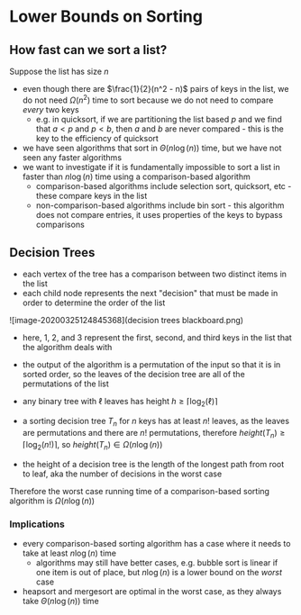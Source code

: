 #  Lower Bounds on Sorting

## How fast can we sort a list?

Suppose the list has size $n$

- even though there are $\frac{1}{2}(n^2 - n)$ pairs of keys in the list, we do not need $\Omega(n^2)$ time to sort because we do not need to compare *every* two keys
  - e.g. in quicksort, if we are partitioning the list based $p$ and we find that $a < p$ and $p < b$, then $a$ and $b$ are never compared - this is the key to the efficiency of quicksort
- we have seen algorithms that sort in $\Theta(n \log(n))$ time, but we have not seen any faster algorithms
- we want to investigate if it is fundamentally impossible to sort a list in faster than $n \log(n)$ time using a comparison-based algorithm
  - comparison-based algorithms include selection sort, quicksort, etc - these compare keys in the list
  - non-comparison-based algorithms include bin sort - this algorithm does not compare entries, it uses properties of the keys to bypass comparisons

## Decision Trees

- each vertex of the tree has a comparison between two distinct items in the list
- each child node represents the next "decision" that must be made in order to determine the order of the list

![image-20200325124845368](decision trees blackboard.png)

- here, $1$, $2$, and $3$ represent the first, second, and third keys in the list that the algorithm deals with
- the output of the algorithm is a permutation of the input so that it is in sorted order, so the leaves of the decision tree are all of the permutations of the list

- any binary tree with $\ell$ leaves has height $h \geq \lceil \log_2(\ell) \rceil$
- a sorting decision tree $T_n$ for $n$ keys has at least $n!$ leaves, as the leaves are permutations and there are $n!$ permutations, therefore $height(T_n) \geq \lceil \log_2(n!) \rceil$, so $height(T_n) \in \Omega(n\log(n))$
- the height of a decision tree is the length of the longest path from root to leaf, aka the number of decisions in the worst case

Therefore the worst case running time of a comparison-based sorting algorithm is $\Omega(n \log(n))$

### Implications

- every comparison-based sorting algorithm has a case where it needs to take at least $n \log(n)$ time
  - algorithms may still have better cases, e.g. bubble sort is linear if one item is out of place, but $n \log(n)$ is a lower bound on the *worst* case
- heapsort and mergesort are optimal in the worst case, as they always take $\Theta(n \log(n))$ time

